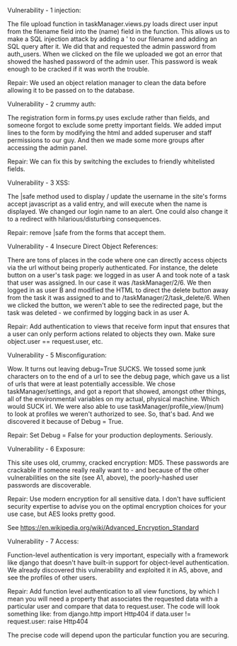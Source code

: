 

Vulnerability - 1 injection:

The file upload function in taskManager.views.py loads direct user input from the filename field into the (name) field in the function.  This allows us to make a SQL injection attack by adding a ' to our filename and adding an SQL query after it.  We did that and requested the admin password from auth_users.  When we clicked on the file we uploaded we got an error that showed the hashed password of the admin user.  This password is weak enough to be cracked if it was worth the trouble.

Repair: We used an object relation manager to clean the data before allowing it to be passed on to the database.

Vulnerability - 2 crummy auth:

The registration form in forms.py uses exclude rather than fields, and someone forgot to exclude some pretty important fields.  We added imput lines to the form by modifying the html and added superuser and staff permissions to our guy.  And then we made some more groups after accessing the admin panel.  

Repair: We can fix this by switching the excludes to friendly whitelisted fields.

Vulnerability - 3 XSS:

The |safe method used to display / update the username in the site's forms accept javascript as a valid entry, and will execute when the name is displayed.  We changed our login name to an alert.  One could also change it to a redirect with hilarious/disturbing consequences.

Repair: remove |safe from the forms that accept them.

Vulnerability - 4 Insecure Direct Object References:

There are tons of places in the code where one can directly access objects via the url without being properly authenticated.  For instance, the delete button on a user's task page: we logged in as user A and took note of a task that user was assigned.  In our case it was /taskManager/2/6.  We then logged in as user B and modified the HTML to direct the delete button away from the task it was assigned to and to /taskManager/2/task_delete/6.  When we clicked the button, we weren't able to see the redirected page, but the task was deleted - we confirmed by logging back in as user A.

Repair: Add authentication to views that receive form input that ensures that a user can only perform actions related to objects they own.  Make sure object.user == request.user, etc.

Vulnerability - 5 Misconfiguration:

Wow.  It turns out leaving debug=True SUCKS.  We tossed some junk characters on to the end of a url to see the debug page, which gave us a list of urls that were at least potentially accessible.  We chose taskManager/settings, and got a report that showed, amongst other things, all of the environmental variables on my actual, physical machine.  Which would SUCK irl.  We were also able to use taskManager/profile_view/(num) to look at profiles we weren't authorized to see.  So, that's bad.  And we discovered it because of Debug = True.

Repair: Set Debug = False for your production deployments.  Seriously. 

Vulnerability - 6 Exposure:

This site uses old, crummy, cracked encryption: MD5.  These passwords are crackable if someone really really want to - and because of the other vulnerabilities on the site (see A1, above), the poorly-hashed user passwords are discoverable.

Repair: Use modern encryption for all sensitive data.  I don't have sufficient security expertise to advise you on the optimal encryption choices for your use case, but AES looks pretty good.  

See https://en.wikipedia.org/wiki/Advanced_Encryption_Standard

Vulnerability - 7 Access:

Function-level authentication is very important, especially with a framework like django that doesn't have built-in support for object-level authentication.  We already discovered this vulnerability and exploited it in A5, above, and see the profiles of other users.

Repair: Add function level authentication to all view functions, by which I mean you will need a property that associates the requested data with a particular user and compare that data to request.user.  The code will look something like:
    from django.http import Http404
    if data.user != request.user:
        raise Http404

The precise code will depend upon the particular function you are securing.
